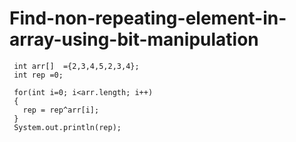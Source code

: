 # Find-non-repeating-element-in-array-using-bit-manipulation

     int arr[]  ={2,3,4,5,2,3,4};
     int rep =0;
     
     for(int i=0; i<arr.length; i++)
     {
       rep = rep^arr[i];
     }
     System.out.println(rep);
       
